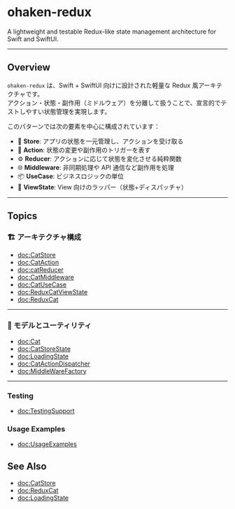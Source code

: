 # ohaken-redux

A lightweight and testable Redux-like state management architecture for Swift and SwiftUI.

---

## Overview

`ohaken-redux` は、Swift + SwiftUI 向けに設計された軽量な Redux 風アーキテクチャです。  
アクション・状態・副作用（ミドルウェア）を分離して扱うことで、宣言的でテストしやすい状態管理を実現します。

このパターンでは次の要素を中心に構成されています：

- 🧠 **Store**: アプリの状態を一元管理し、アクションを受け取る
- 🧾 **Action**: 状態の変更や副作用のトリガーを表す
- ⚙️ **Reducer**: アクションに応じて状態を変化させる純粋関数
- 🌐 **Middleware**: 非同期処理や API 通信など副作用を処理
- 📦 **UseCase**: ビジネスロジックの単位
- 👀 **ViewState**: View 向けのラッパー（状態+ディスパッチャ）

---

## Topics

### 🏗️ アーキテクチャ構成

- <doc:CatStore>
- <doc:CatAction>
- <doc:catReducer>
- <doc:CatMiddleware>
- <doc:CatUseCase>
- <doc:ReduxCatViewState>
- <doc:ReduxCat>

---

### 🔧 モデルとユーティリティ

- <doc:Cat>
- <doc:CatStoreState>
- <doc:LoadingState>
- <doc:CatActionDispatcher>
- <doc:MiddleWareFactory>

---

### Testing

- <doc:TestingSupport>

### Usage Examples

- <doc:UsageExamples>

## See Also

- <doc:CatStore>
- <doc:ReduxCat>
- <doc:LoadingState>

